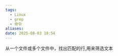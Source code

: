 ```yaml
---
tags:
  - Linux
  - grep
  - 命令
aliases: 
date: 2025-08-03 18:54
---
```


从一个文件或多个文件中，找出匹配的行,用来筛选文本

